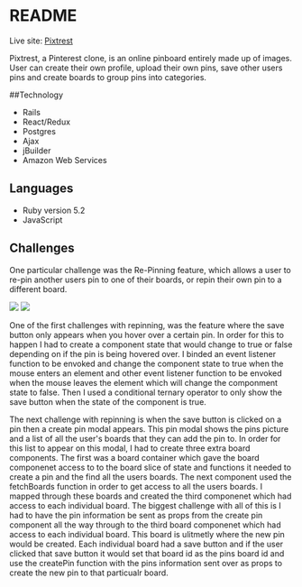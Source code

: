 # README

Live site: [Pixtrest](https://pixtrest.herokuapp.com/#/)
 
 Pixtrest, a Pinterest clone, is an online pinboard entirely made up of images. User can create their own profile, upload their own pins, save other users pins and create boards to group pins into categories.

##Technology
- Rails
- React/Redux
- Postgres
- Ajax
- jBuilder
- Amazon Web Services

## Languages

- Ruby version 5.2
- JavaScript

## Challenges

One particular challenge was the Re-Pinning feature, which allows a user to re-pin another users pin to one of their boards, or repin their own pin to a different board.

<img src='http://i67.tinypic.com/zkip84.png'>
<img src='http://i63.tinypic.com/10omyy9.png/'>

One of the first challenges with repinning, was the feature where the save button only appears when you hover over a certain pin. In order for this to happen I had to create a component state that would change to true or false depending on if the pin is being hovered over. I binded an event listener function to be envoked and change the component state to true when the mouse enters an element and other event listener function to be envoked when the mouse leaves the element which will change the componment state to false. Then I used a conditional ternary operator to only show the save button when the state of the component is true. 

The next challenge with repinning is when the save button is clicked on a pin then a create pin modal appears. This pin modal shows the pins picture and a list of all the user's boards that they can add the pin to. In order for this list to appear on this modal, I had to create three extra board components. The first was a board container which gave the board componenet access to to the board slice of state and functions it needed to create a pin and the find all the users boards. The next component used the fetchBoards function in order to get access to all the users boards. I mapped through these boards and created the third componenet which had access to each individual board. The biggest challenge with all of this is I had to have the pin information be sent as props from the create pin component all the way through to the third board componenet which had access to each individual board. This board is ulitmetly where the new pin would be created. Each individual board had a save button and if the user clicked that save button it would set that board id as the pins board id and use the createPin function with the pins information sent over as props to create the new pin to that particualr board.